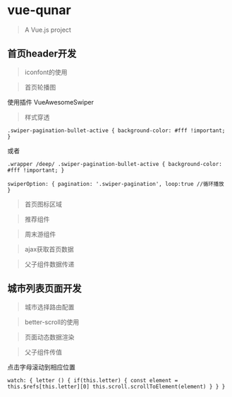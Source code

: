 # vue-qunar

> A Vue.js project

## 首页header开发
>iconfont的使用

>首页轮播图

使用插件 VueAwesomeSwiper

>样式穿透

`.swiper-pagination-bullet-active {
    background-color: #fff !important;
  }`


或者

`.wrapper /deep/ .swiper-pagination-bullet-active {
    background-color: #fff !important;
  }`
  
`swiperOption: {
                pagination: '.swiper-pagination',
                loop:true //循环播放
               }`

>首页图标区域

>推荐组件

>周末游组件

>ajax获取首页数据

>父子组件数据传递


## 城市列表页面开发

>城市选择路由配置

<router-link to="/city"></router-link>

>better-scroll的使用

>页面动态数据渲染

>父子组件传值

点击字母滚动到相应位置

`watch: {
      letter () {
        if(this.letter) {
          const element = this.$refs[this.letter][0]
          this.scroll.scrollToElement(element)
        }
      }
    }`
